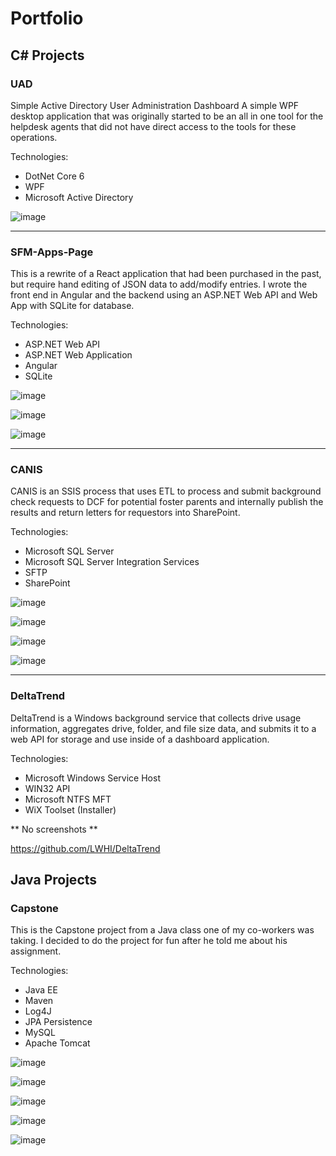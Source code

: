 # Portfolio

## C# Projects

### UAD
Simple Active Directory User Administration Dashboard
A simple WPF desktop application that was originally started to be an all in one tool for the helpdesk agents that did not have direct access to the tools for these operations.

Technologies:
- DotNet Core 6
- WPF
- Microsoft Active Directory

![image](https://github.com/kf5upm/Portfolio/assets/38869645/8b14eba5-3c88-4e4c-9144-61ee0604d562)

---

### SFM-Apps-Page

This is a rewrite of a React application that had been purchased in the past, but require hand editing of JSON data to add/modify entries.  I wrote the front end in Angular and the backend using an ASP.NET Web API and Web App with SQLite for database.

Technologies:
- ASP.NET Web API
- ASP.NET Web Application
- Angular
- SQLite

![image](https://github.com/kf5upm/SFM-Apps-Page/assets/38869645/b24d7046-c3a2-427d-adf8-353268b30756)

![image](https://github.com/kf5upm/SFM-Apps-Page/assets/38869645/d2fb8058-9fae-4696-b472-4e273fcec5a9)

![image](https://github.com/kf5upm/SFM-Apps-Page/assets/38869645/a4192517-bc72-4681-880b-4a8026879ab7)

---

### CANIS

CANIS is an SSIS process that uses ETL to process and submit background check requests to DCF for potential foster parents and internally publish the results and return letters for requestors into SharePoint.

Technologies:
- Microsoft SQL Server
- Microsoft SQL Server Integration Services
- SFTP
- SharePoint

![image](https://github.com/kf5upm/CANIS/assets/38869645/57525d79-02e7-4bef-9220-0b23f5f11027)

![image](https://github.com/kf5upm/CANIS/assets/38869645/ed0deb05-1612-4702-acd6-9f41184b4877)

![image](https://github.com/kf5upm/CANIS/assets/38869645/9011908d-7e70-4c3c-a860-3278dc4c6e19)

![image](https://github.com/kf5upm/CANIS/assets/38869645/d0be401c-9fab-472e-91b2-de1f37ca9885)

---

### DeltaTrend

DeltaTrend is a Windows background service that collects drive usage information, aggregates drive, folder, and file size data, and submits it to a web API for storage and use inside of a dashboard application.

Technologies:
- Microsoft Windows Service Host
- WIN32 API
- Microsoft NTFS MFT
- WiX Toolset (Installer)

** No screenshots **

https://github.com/LWHI/DeltaTrend

## Java Projects

### Capstone

This is the Capstone project from a Java class one of my co-workers was taking.  I decided to do the project for fun after he told me about his assignment.

Technologies:
- Java EE
- Maven
- Log4J
- JPA Persistence
- MySQL
- Apache Tomcat

![image](https://github.com/kf5upm/Portfolio/assets/38869645/84204083-f698-4714-a0d6-31c5ef26e471)

![image](https://github.com/kf5upm/Portfolio/assets/38869645/ca471467-ab01-4e8d-b57c-bb9e1db44ee6)

![image](https://github.com/kf5upm/Portfolio/assets/38869645/2570b68c-f699-4300-85a1-3fe3c32abf82)

![image](https://github.com/kf5upm/Portfolio/assets/38869645/2aed6a83-a2c9-4e63-8870-44a980d21199)

![image](https://github.com/kf5upm/Portfolio/assets/38869645/f4efb7da-6db6-48b7-b0c1-4f5781f769d7)









